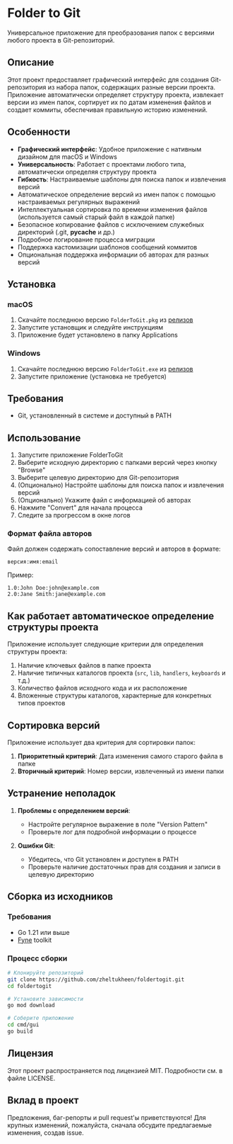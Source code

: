 # Folder to Git

Универсальное приложение для преобразования папок с версиями любого проекта в Git-репозиторий.

## Описание

Этот проект предоставляет графический интерфейс для создания Git-репозитория из набора папок, содержащих разные версии проекта. Приложение автоматически определяет структуру проекта, извлекает версии из имен папок, сортирует их по датам изменения файлов и создает коммиты, обеспечивая правильную историю изменений.

## Особенности

- **Графический интерфейс**: Удобное приложение с нативным дизайном для macOS и Windows
- **Универсальность**: Работает с проектами любого типа, автоматически определяя структуру проекта
- **Гибкость**: Настраиваемые шаблоны для поиска папок и извлечения версий
- Автоматическое определение версий из имен папок с помощью настраиваемых регулярных выражений
- Интеллектуальная сортировка по времени изменения файлов (используется самый старый файл в каждой папке)
- Безопасное копирование файлов с исключением служебных директорий (.git, __pycache__ и др.)
- Подробное логирование процесса миграции
- Поддержка кастомизации шаблонов сообщений коммитов
- Опциональная поддержка информации об авторах для разных версий

## Установка

### macOS
1. Скачайте последнюю версию `FolderToGit.pkg` из [релизов](https://github.com/zheltukheen/foldertogit/releases)
2. Запустите установщик и следуйте инструкциям
3. Приложение будет установлено в папку Applications

### Windows
1. Скачайте последнюю версию `FolderToGit.exe` из [релизов](https://github.com/zheltukheen/foldertogit/releases)
2. Запустите приложение (установка не требуется)

## Требования

- Git, установленный в системе и доступный в PATH

## Использование

1. Запустите приложение FolderToGit
2. Выберите исходную директорию с папками версий через кнопку "Browse"
3. Выберите целевую директорию для Git-репозитория
4. (Опционально) Настройте шаблоны для поиска папок и извлечения версий
5. (Опционально) Укажите файл с информацией об авторах
6. Нажмите "Convert" для начала процесса
7. Следите за прогрессом в окне логов

### Формат файла авторов
Файл должен содержать сопоставление версий и авторов в формате:
```
версия:имя:email
```

Пример:
```
1.0:John Doe:john@example.com
2.0:Jane Smith:jane@example.com
```

## Как работает автоматическое определение структуры проекта

Приложение использует следующие критерии для определения структуры проекта:

1. Наличие ключевых файлов в папке проекта
2. Наличие типичных каталогов проекта (`src`, `lib`, `handlers`, `keyboards` и т.д.)
3. Количество файлов исходного кода и их расположение
4. Вложенные структуры каталогов, характерные для конкретных типов проектов

## Сортировка версий

Приложение использует два критерия для сортировки папок:

1. **Приоритетный критерий**: Дата изменения самого старого файла в папке
2. **Вторичный критерий**: Номер версии, извлеченный из имени папки

## Устранение неполадок

1. **Проблемы с определением версий**:
   - Настройте регулярное выражение в поле "Version Pattern"
   - Проверьте лог для подробной информации о процессе

2. **Ошибки Git**:
   - Убедитесь, что Git установлен и доступен в PATH
   - Проверьте наличие достаточных прав для создания и записи в целевую директорию

## Сборка из исходников

### Требования
- Go 1.21 или выше
- [Fyne](https://fyne.io/) toolkit

### Процесс сборки
```bash
# Клонируйте репозиторий
git clone https://github.com/zheltukheen/foldertogit.git
cd foldertogit

# Установите зависимости
go mod download

# Соберите приложение
cd cmd/gui
go build
```

## Лицензия

Этот проект распространяется под лицензией MIT. Подробности см. в файле LICENSE.

## Вклад в проект

Предложения, баг-репорты и pull request'ы приветствуются! Для крупных изменений, пожалуйста, сначала обсудите предлагаемые изменения, создав issue. 